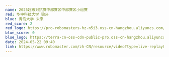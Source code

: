 ```yaml
---
name: 2025超级对抗赛中部赛区中部赛区小组赛
red: 华中科技大学 狼牙
blue: 青岛大学 未来
red_score: 2
red_logo: https://pro-robomasters-hz-n5i3.oss-cn-hangzhou.aliyuncs.com/teams/1525675209294-logo_blue_800x800.png
blue_score: 0
blue_logo: https://terra-cn-oss-cdn-public-pro.oss-cn-hangzhou.aliyuncs.com/b2a076471c6c4b72b574a977334d3e05/a5fece37-9a43-40a6-89a7-154a35a20ffb
date: 2024-05-22 09:40
link: https://www.robomaster.com/zh-CN/resource/video?type=live-replay&videoUrl=https://vod.robomaster.com/video/674d165-18f9ebbf827-0006-a66d-d2f-76fb4.mp4&zoneType=548
---
```

